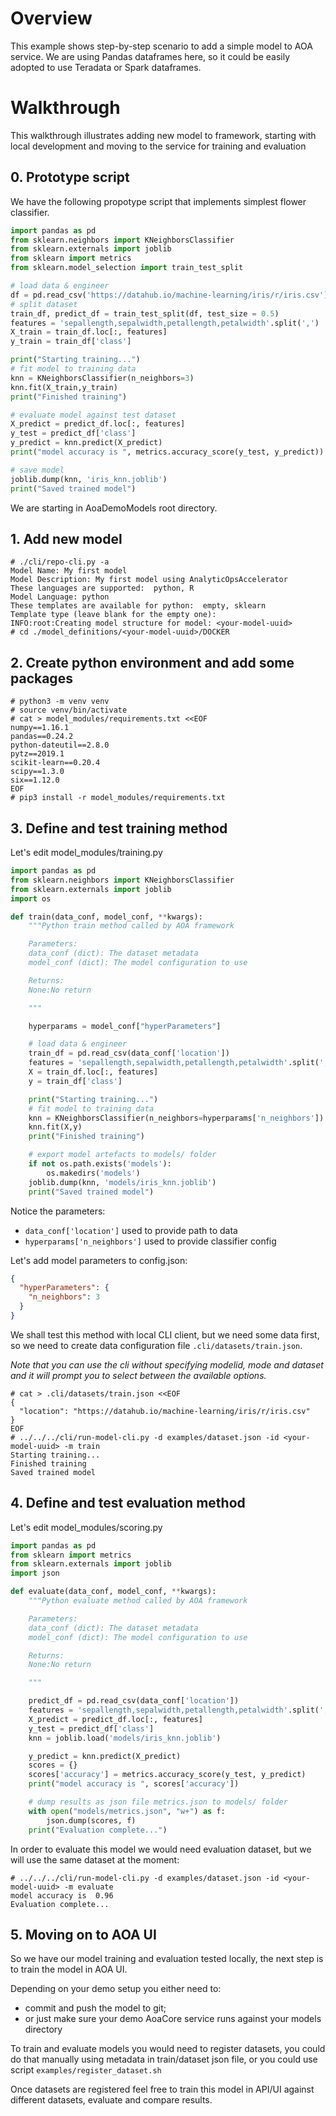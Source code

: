 # Overview
This example shows step-by-step scenario to add a simple model to AOA service. We are using Pandas dataframes here, so it could be easily adopted to use Teradata or Spark dataframes.

# Walkthrough
This walkthrough illustrates adding new model to framework, starting with local development and moving to the service for training and evaluation
## 0. Prototype script
We have the following propotype script that implements simplest flower classifier.
```python
import pandas as pd
from sklearn.neighbors import KNeighborsClassifier
from sklearn.externals import joblib
from sklearn import metrics
from sklearn.model_selection import train_test_split

# load data & engineer
df = pd.read_csv('https://datahub.io/machine-learning/iris/r/iris.csv')
# split dataset
train_df, predict_df = train_test_split(df, test_size = 0.5) 
features = 'sepallength,sepalwidth,petallength,petalwidth'.split(',')
X_train = train_df.loc[:, features]
y_train = train_df['class']

print("Starting training...")
# fit model to training data
knn = KNeighborsClassifier(n_neighbors=3)
knn.fit(X_train,y_train)
print("Finished training")

# evaluate model against test dataset
X_predict = predict_df.loc[:, features]
y_test = predict_df['class']
y_predict = knn.predict(X_predict)
print("model accuracy is ", metrics.accuracy_score(y_test, y_predict))

# save model
joblib.dump(knn, 'iris_knn.joblib')
print("Saved trained model")
```
We are starting in AoaDemoModels root directory.
## 1. Add new model
```console
# ./cli/repo-cli.py -a
Model Name: My first model
Model Description: My first model using AnalyticOpsAccelerator
These languages are supported:  python, R
Model Language: python
These templates are available for python:  empty, sklearn
Template type (leave blank for the empty one):
INFO:root:Creating model structure for model: <your-model-uuid>
# cd ./model_definitions/<your-model-uuid>/DOCKER
```
## 2. Create python environment and add some packages
```console
# python3 -m venv venv
# source venv/bin/activate
# cat > model_modules/requirements.txt <<EOF
numpy==1.16.1
pandas==0.24.2
python-dateutil==2.8.0
pytz==2019.1
scikit-learn==0.20.4
scipy==1.3.0
six==1.12.0
EOF
# pip3 install -r model_modules/requirements.txt
```
## 3. Define and test training method
Let's edit model_modules/training.py

```python
import pandas as pd
from sklearn.neighbors import KNeighborsClassifier
from sklearn.externals import joblib
import os

def train(data_conf, model_conf, **kwargs):
    """Python train method called by AOA framework

    Parameters:
    data_conf (dict): The dataset metadata
    model_conf (dict): The model configuration to use

    Returns:
    None:No return

    """

    hyperparams = model_conf["hyperParameters"]

    # load data & engineer
    train_df = pd.read_csv(data_conf['location'])
    features = 'sepallength,sepalwidth,petallength,petalwidth'.split(',')
    X = train_df.loc[:, features]
    y = train_df['class']

    print("Starting training...")
    # fit model to training data
    knn = KNeighborsClassifier(n_neighbors=hyperparams['n_neighbors'])
    knn.fit(X,y)
    print("Finished training")

    # export model artefacts to models/ folder
    if not os.path.exists('models'):
        os.makedirs('models')
    joblib.dump(knn, 'models/iris_knn.joblib')
    print("Saved trained model")
```
Notice the parameters:
- `data_conf['location']` used to provide path to data
- `hyperparams['n_neighbors']` used to provide classifier config

Let's add model parameters to config.json:
```json
{
  "hyperParameters": {
    "n_neighbors": 3
  }
}
```
We shall test this method with local CLI client, but we need some data first, so we need to create data configuration file `.cli/datasets/train.json`. 

*Note that you can use the cli without specifying modelid, mode and dataset and it will prompt you to select between the available options.*

```console
# cat > .cli/datasets/train.json <<EOF
{
  "location": "https://datahub.io/machine-learning/iris/r/iris.csv"
}
EOF
# ../../../cli/run-model-cli.py -d examples/dataset.json -id <your-model-uuid> -m train
Starting training...
Finished training
Saved trained model
```
## 4. Define and test evaluation method
Let's edit model_modules/scoring.py

```python
import pandas as pd
from sklearn import metrics
from sklearn.externals import joblib
import json

def evaluate(data_conf, model_conf, **kwargs):
    """Python evaluate method called by AOA framework

    Parameters:
    data_conf (dict): The dataset metadata
    model_conf (dict): The model configuration to use

    Returns:
    None:No return

    """

    predict_df = pd.read_csv(data_conf['location'])
    features = 'sepallength,sepalwidth,petallength,petalwidth'.split(',')
    X_predict = predict_df.loc[:, features]
    y_test = predict_df['class']
    knn = joblib.load('models/iris_knn.joblib')

    y_predict = knn.predict(X_predict)
    scores = {}
    scores['accuracy'] = metrics.accuracy_score(y_test, y_predict)
    print("model accuracy is ", scores['accuracy'])

    # dump results as json file metrics.json to models/ folder
    with open("models/metrics.json", "w+") as f:
        json.dump(scores, f)
    print("Evaluation complete...")
```
In order to evaluate this model we would need evaluation dataset, but we will use the same dataset at the moment:
```console
# ../../../cli/run-model-cli.py -d examples/dataset.json -id <your-model-uuid> -m evaluate
model accuracy is  0.96
Evaluation complete...
```
## 5. Moving on to AOA UI
So we have our model training and evaluation tested locally, the next step is to train the model in AOA UI.

Depending on your demo setup you either need to:
- commit and push the model to git; 
- or just make sure your demo AoaCore service runs against your models directory

To train and evaluate models you would need to register datasets, you could do that manually using metadata in train/dataset json file, or you could use script `examples/register_dataset.sh`

Once datasets are registered feel free to train this model in API/UI against different datasets, evaluate and compare results.
